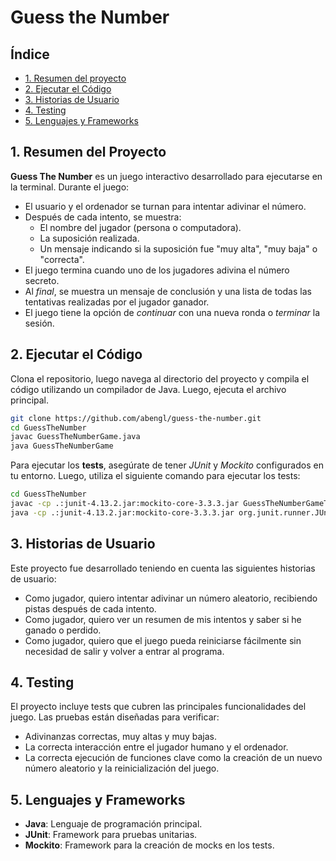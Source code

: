 # Guess the Number

## Índice

* [1. Resumen del proyecto](#1-resumen-del-proyecto)
* [2. Ejecutar el Código](#2-ejecutar-el-código)
* [3. Historias de Usuario](#3-historias-de-usuario)
* [4. Testing](#4-testing)
* [5. Lenguajes y Frameworks](#5-lenguajes-y-frameworks)

## 1. Resumen del Proyecto

**Guess The Number** es un juego interactivo desarrollado para ejecutarse en la terminal. Durante el juego:

- El usuario y el ordenador se turnan para intentar adivinar el número.
- Después de cada intento, se muestra:
    - El nombre del jugador (persona o computadora).
    - La suposición realizada.
    - Un mensaje indicando si la suposición fue "muy alta", "muy baja" o "correcta".
- El juego termina cuando uno de los jugadores adivina el número secreto.
- Al _final_, se muestra un mensaje de conclusión y una lista de todas las tentativas realizadas por el jugador ganador.
- El juego tiene la opción de _continuar_ con una nueva ronda o _terminar_ la sesión.

## 2. Ejecutar el Código

Clona el repositorio, luego navega al directorio del proyecto y compila el código utilizando un compilador de Java.
Luego, ejecuta el archivo principal.

```bash
git clone https://github.com/abengl/guess-the-number.git
cd GuessTheNumber
javac GuessTheNumberGame.java
java GuessTheNumberGame
```

Para ejecutar los **tests**, asegúrate de tener _JUnit_ y _Mockito_ configurados en tu entorno. Luego, utiliza el
siguiente comando para ejecutar los tests:

```bash
cd GuessTheNumber
javac -cp .:junit-4.13.2.jar:mockito-core-3.3.3.jar GuessTheNumberGameTest.java
java -cp .:junit-4.13.2.jar:mockito-core-3.3.3.jar org.junit.runner.JUnitCore GuessTheNumberGameTest
```

## 3. Historias de Usuario

Este proyecto fue desarrollado teniendo en cuenta las siguientes historias de usuario:

- Como jugador, quiero intentar adivinar un número aleatorio, recibiendo pistas después de cada intento.
- Como jugador, quiero ver un resumen de mis intentos y saber si he ganado o perdido.
- Como jugador, quiero que el juego pueda reiniciarse fácilmente sin necesidad de salir y volver a entrar al programa.

## 4. Testing

El proyecto incluye tests que cubren las principales funcionalidades del juego. Las pruebas están diseñadas para
verificar:

- Adivinanzas correctas, muy altas y muy bajas.
- La correcta interacción entre el jugador humano y el ordenador.
- La correcta ejecución de funciones clave como la creación de un nuevo número aleatorio y la reinicialización del
  juego.

## 5. Lenguajes y Frameworks

- **Java**: Lenguaje de programación principal.
- **JUnit**: Framework para pruebas unitarias.
- **Mockito**: Framework para la creación de mocks en los tests.
